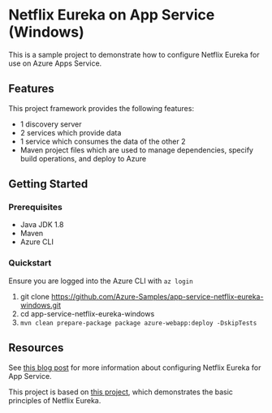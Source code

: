 # Netflix Eureka on App Service (Windows)

This is a sample project to demonstrate how to configure Netflix Eureka for use on Azure Apps Service.

## Features

This project framework provides the following features:

* 1 discovery server
* 2 services which provide data
* 1 service which consumes the data of the other 2
* Maven project files which are used to manage dependencies, specify build operations, and deploy to Azure

## Getting Started

### Prerequisites

* Java JDK 1.8
* Maven
* Azure CLI

### Quickstart

Ensure you are logged into the Azure CLI with `az login`

1. git clone <https://github.com/Azure-Samples/app-service-netflix-eureka-windows.git>
2. cd app-service-netflix-eureka-windows
3. `mvn clean prepare-package package azure-webapp:deploy -DskipTests`

## Resources

See [this blog post](https://azure.github.io/AppService/2020/08/04/Netflix-Eureka-On-Apps-Service-Windows.html) for more information about configuring Netflix Eureka for App Service.

This project is based on [this project](https://github.com/koushikkothagal/spring-boot-microservices-workshop), which demonstrates the basic principles of Netflix Eureka.
